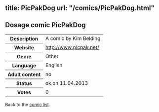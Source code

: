 title: PicPakDog
url: "/comics/PicPakDog.html"
---
Dosage comic PicPakDog
-----------------------------------------

<table class="comicinfo">
<tr>
<th>Description</th><td>A comic by Kim Belding</td>
</tr>
<tr>
<th>Website</th><td><a href="http://www.picpak.net/">http://www.picpak.net/</a></td>
</tr>
<tr>
<th>Genre</th><td>Other</td>
</tr>
<tr>
<th>Language</th><td>English</td>
</tr>
<tr>
<th>Adult content</th><td>no</td>
</tr>
<tr>
<th>Status</th><td>ok on 11.04.2013</td>
</tr>
<tr>
<th>Votes</th><td>0</div></td>
</tr>
</table>

Back to the [comic list](../comic-index.html).
